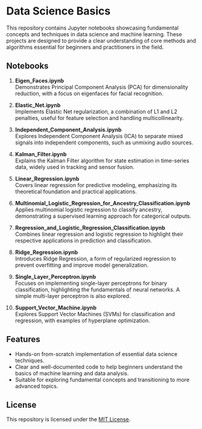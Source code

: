 
# Data Science Basics

This repository contains Jupyter notebooks showcasing fundamental concepts and techniques in data science and machine learning. These projects are designed to provide a clear understanding of core methods and algorithms essential for beginners and practitioners in the field.

## Notebooks

1. **Eigen_Faces.ipynb**  
   Demonstrates Principal Component Analysis (PCA) for dimensionality reduction, with a focus on eigenfaces for facial recognition.

2. **Elastic_Net.ipynb**  
   Implements Elastic Net regularization, a combination of L1 and L2 penalties, useful for feature selection and handling multicollinearity.

3. **Independent_Component_Analysis.ipynb**  
   Explores Independent Component Analysis (ICA) to separate mixed signals into independent components, such as unmixing audio sources.

4. **Kalman_Filter.ipynb**  
   Explains the Kalman Filter algorithm for state estimation in time-series data, widely used in tracking and sensor fusion.

5. **Linear_Regression.ipynb**  
   Covers linear regression for predictive modeling, emphasizing its theoretical foundation and practical applications.

6. **Multinomial_Logistic_Regression_for_Ancestry_Classification.ipynb**  
   Applies multinomial logistic regression to classify ancestry, demonstrating a supervised learning approach for categorical outputs.

7. **Regression_and_Logistic_Regression_Classification.ipynb**  
   Combines linear regression and logistic regression to highlight their respective applications in prediction and classification.

8. **Ridge_Regression.ipynb**  
   Introduces Ridge Regression, a form of regularized regression to prevent overfitting and improve model generalization.

9. **Single_Layer_Perceptron.ipynb**  
   Focuses on implementing single-layer perceptrons for binary classification, highlighting the fundamentals of neural networks. A simple multi-layer perceptron is also explored.

10. **Support_Vector_Machine.ipynb**  
    Explores Support Vector Machines (SVMs) for classification and regression, with examples of hyperplane optimization.

## Features

- Hands-on from-scratch implementation of essential data science techniques.
- Clear and well-documented code to help beginners understand the basics of machine learning and data analysis.
- Suitable for exploring fundamental concepts and transitioning to more advanced topics.

## License

This repository is licensed under the [MIT License](LICENSE).
